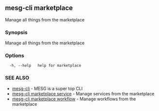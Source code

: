 ## mesg-cli marketplace

Manage all things from the marketplace

### Synopsis

Manage all things from the marketplace

### Options

```
  -h, --help   help for marketplace
```

### SEE ALSO

* [mesg-cli](mesg-cli.md)	 - MESG is a super top CLI
* [mesg-cli marketplace service](mesg-cli_marketplace_service.md)	 - Manage services from the marketplace
* [mesg-cli marketplace workflow](mesg-cli_marketplace_workflow.md)	 - Manage workflows from the marketplace

